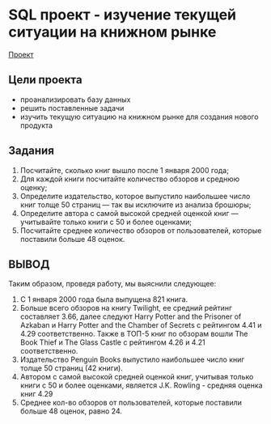 # SQL проект - изучение текущей ситуации на книжном рынке
[Проект]()

## Цели проекта
- проанализировать базу данных
- решить поставленные задачи
- изучить текущую ситуацию на книжном рынке для создания нового продукта


## Задания
1. Посчитайте, сколько книг вышло после 1 января 2000 года;
2. Для каждой книги посчитайте количество обзоров и среднюю оценку;
3. Определите издательство, которое выпустило наибольшее число книг толще 50 страниц — так вы исключите из анализа брошюры;
4. Определите автора с самой высокой средней оценкой книг — учитывайте только книги с 50 и более оценками;
5. Посчитайте среднее количество обзоров от пользователей, которые поставили больше 48 оценок.

## ВЫВОД
Таким образом, проведя работу, мы выяснили следующее:
1. С 1 января 2000 года была выпущена 821 книга.
2. Больше всего обзоров на книгу Twilight, ее средний рейтинг составляет 3.66, далее следуют Harry Potter and the Prisoner of Azkaban и Harry Potter and the Chamber of Secrets с рейтингом 4.41 и 4.29 соответственно. Также в ТОП-5 книг по обзорам вошли The Book Thief и The Glass Castle с рейтингом 4.26 и 4.21 соответственно.
3. Издательство Penguin Books выпустило наибольшее число книг толще 50 страниц (42 книги).
4. Автором с самой высокой средней оценкой книг, учитывая только книги с 50 и более оценками, является J.K. Rowling - средняя оценка книг 4.29
5. Среднее кол-во обзоров от пользователей, которые поставили больше 48 оценок, равно 24.

